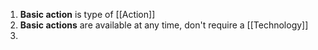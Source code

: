 1. **Basic action** is type of [[Action]]
2. **Basic actions** are available at any time, don't require a [[Technology]] 
3. 